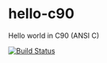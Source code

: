 # hello-c90
Hello world in C90 (ANSI C)

[![Build Status](https://dev.azure.com/ariyahidayat/OpenSource/_apis/build/status/ariya.hello-c90?branchName=master)](https://dev.azure.com/ariyahidayat/OpenSource/_build/latest?definitionId=14&branchName=master)
